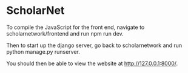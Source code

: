 # ScholarNet

To compile the JavaScript for the front end, navigate to scholarnetwork/frontend and run npm run dev.

Then to start up the django server, go back to scholarnetwork and run python manage.py runserver.

You should then be able to view the website at http://127.0.0.1:8000/.